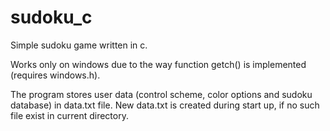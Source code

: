 # sudoku_c
Simple sudoku game written in c.

Works only on windows due to the way function getch() is implemented (requires windows.h).

The program stores user data (control scheme, color options and sudoku database) in data.txt file. New data.txt is created during start up, if no such file exist in current directory.
